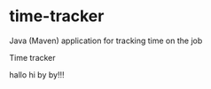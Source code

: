 # time-tracker
Java (Maven) application for tracking time on the job

Time tracker

hallo hi by by!!!
